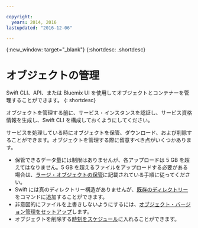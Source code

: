 ```yaml
---

copyright:
  years: 2014, 2016
lastupdated: "2016-12-06"

---
```

{:new_window: target="_blank"}
{:shortdesc: .shortdesc}

# オブジェクトの管理

Swift CLI、API、または Bluemix UI を使用してオブジェクトとコンテナーを管理することができます。
{: shortdesc}

オブジェクトを管理する前に、サービス・インスタンスを認証し、サービス資格情報を生成し、Swift CLI を構成しておくようにしてください。

サービスを処理している時にオブジェクトを保管、ダウンロード、および削除することができます。オブジェクトを管理する際に留意すべき点がいくつかあります。
  * 保管できるデータ量には制限はありませんが、各アップロードは 5 GB を超えてはなりません。5 GB を超えるファイルをアップロードする必要がある場合は、[ラージ・オブジェクトの保管](/docs/services/ObjectStorage/os_large_files.html)に記載されている手順に従ってください。
  * Swift には真のディレクトリー構造がありませんが、[既存のディレクトリー](/docs/services/ObjectStorage/os_directories.html)をコマンドに追加することができます。
  * 非意図的にファイルを上書きしないようにするには、[オブジェクト・バージョン管理をセットアップ](/docs/services/ObjectStorage/os_versioning.html)します。
  * オブジェクトを削除する[時刻をスケジュール](/docs/services/ObjectStorage/os_deletion.html)に入れることができます。
